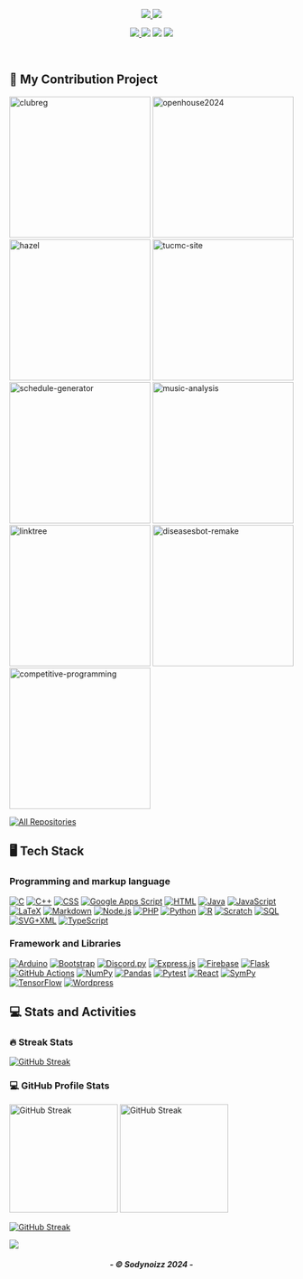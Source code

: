﻿<!-- TODO: Image Profile >
<!-- <p align="center">
    <a href="https://github.com/Sodynoizz">
        <img src="https://i.imgur.com/0tKJbrF.png" alt="sodynoizz profile" width="192"/>
    </a>
</p> -->

<p align="center">
    <a href="https://github.com/Sodynoizz">
        <img src="https://shorturl.at/6yscb">
    <a href="https://github.com/Sodynoizz">
    </a>
        <img src="https://shorturl.at/n6xVu" />
    </a>
</p>

<p align="center">
    <a href="https://www.facebook.com/chorasit.apilardmongkol.79"><img src="https://img.icons8.com/?size=32&id=118467&format=png&color=5AA2F2FF"</a>
    <a href="https://twitter.com/sodynoizz"><img src="https://img.icons8.com/?size=32&id=phOKFKYpe00C&format=png&color=5AA3F2FF"></a>
    <a href="https://discord.com/users/880358178687184896"><img src="https://img.icons8.com/?size=32&id=30888&format=png&color=5AA3F2FF"></a>
    <a href="https://www.instagram.com/sodynoizz._"><img src="https://img.icons8.com/?size=32&id=32309&format=png&color=5AA3F2FF"></a>
</p>

</br>

<section>  
  <h2>📘 My Contribution Project</h2>

  <p align="left">
    <a href="https://github.com/triamudomcmc/clubreg"><img width="250" src="https://sodynoizz-readme-stats.vercel.app/api/pin?username=triamudomcmc&repo=clubreg&theme=blueberry&hide_border=true" alt="clubreg"></a>
    <a href="https://github.com/triamudomcmc/readme-typing-svg"><img width="250" src="https://sodynoizz-readme-stats.vercel.app/api/pin?username=triamudomcmc&repo=openhouse2024&theme=blueberry&hide_border=true" alt="openhouse2024"></a>
    <a href="https://github.com/triamudomcmc/hazel"><img width="250" src="https://sodynoizz-readme-stats.vercel.app/api/pin?username=triamudomcmc&repo=hazel&theme=blueberry&hide_border=true" alt="hazel"></a>
    <a href="https://github.com/triamudomcmc/tucmc-site"><img width="250" src="https://sodynoizz-readme-stats.vercel.app/api/pin?username=triamudomcmc&repo=tucmc-site&theme=blueberry&hide_border=true" alt="tucmc-site"></a>
    <a href="https://github.com/triamudomcmc/schedule-generator"><img width="250" src="https://sodynoizz-readme-stats.vercel.app/api/pin?username=triamudomcmc&repo=schedule-generator&theme=blueberry&hide_border=true" alt="schedule-generator"></a>
    <a href="https://github.com/Sodynoizz/music-analysis"><img width="250" src="https://sodynoizz-readme-stats.vercel.app/api/pin?username=sodynoizz&repo=music-analysis&theme=blueberry&hide_border=true" alt="music-analysis"></a>
    <a href="https://github.com/Sodynoizz/linktree"><img width="250" src="https://sodynoizz-readme-stats.vercel.app/api/pin?username=sodynoizz&repo=linktree&theme=blueberry&hide_border=true&show_description=false" alt="linktree"></a>
    <a href="https://github.com/Sodynoizz/diseasebot-remake"><img width="250" src="https://sodynoizz-readme-stats.vercel.app/api/pin?username=sodynoizz&repo=diseasesbot-remake&theme=blueberry&hide_border=true&show_description=false" alt="diseasesbot-remake"></a>
    <a href="https://github.com/Sodynoizz/competitive-programming"><img width="250" src="https://sodynoizz-readme-stats.vercel.app/api/pin?username=sodynoizz&repo=competitive-programming&theme=blueberry&hide_border=true&show_description=false" alt="competitive-programming"></a>
  </p>

<a href="https://github.com/Sodynoizz?tab=repositories&sort=Name"><img alt="All Repositories" title="All Repositories" src="https://custom-icon-badges.demolab.com/badge/-Click%20Here%20For%20All%20My%20Repos-1F222E?style=for-the-badge&logoColor=cyan&logo=repo"/></a>

</section>

<section>
    <h2>🖥️ Tech Stack</h2>
    <p>
    <h3>Programming and markup language</h3>
      <a href="#"><img alt="C" src="https://custom-icon-badges.demolab.com/badge/C-03599C.svg?logo=c-in-hexagon&logoColor=white&style=for-the-badge"></a>
      <a href="https://github.com/search?q=user%3Asodynoizz+language%3AC%2B%2B+&type=repositories"><img alt="C++" src="https://custom-icon-badges.demolab.com/badge/C++-9C033A.svg?logo=cpp2&logoColor=white&style=for-the-badge"></a>
      <a href="https://github.com/search?q=user%3Asodynoizz+language%3ACSS+&type=repositories"><img alt="CSS" src="https://img.shields.io/badge/CSS-1572B6.svg?logo=css3&logoColor=white&style=for-the-badge"></a>
      <a href="#"><img alt="Google Apps Script" src="https://custom-icon-badges.demolab.com/badge/Google%20Apps%20Script-02569B.svg?logo=gs&logoColor=white&style=for-the-badge"></a>
      <a href="https://github.com/search?q=user%3Asodynoizz+language%3AHTML+&type=repositories"><img alt="HTML" src="https://img.shields.io/badge/HTML-E34F26.svg?logo=html5&logoColor=white&style=for-the-badge"></a>
      <a href="#a"><img alt="Java" src="https://custom-icon-badges.demolab.com/badge/Java-007396.svg?logo=java&logoColor=white&style=for-the-badge"></a>
      <a href="https://github.com/search?q=user%3Asodynoizz+language%3AJavaScript+&type=repositories"><img alt="JavaScript" src="https://img.shields.io/badge/JavaScript-F7DF1E.svg?logo=javascript&logoColor=black&style=for-the-badge"></a>
      <a href="#"><img alt="LaTeX" src="https://img.shields.io/badge/LaTeX-008080.svg?logo=LaTeX&logoColor=white&style=for-the-badge"></a>
      <a href="https://github.com/search?q=user%3Asodynoizz+language%3AMarkdown+&type=code"><img alt="Markdown" src="https://img.shields.io/badge/Markdown-000000.svg?logo=markdown&logoColor=white&style=for-the-badge"></a>
      <a href="https://github.com/search?q=user%3Asodynoizz+language%3AJavaScript+&type=repositories"><img alt="Node.js" src="https://img.shields.io/badge/Node.js-43853D.svg?logo=node.js&logoColor=white&style=for-the-badge"></a>
      <a href="#"><img alt="PHP" src="https://img.shields.io/badge/PHP-777BB4.svg?logo=php&logoColor=white&style=for-the-badge"></a>
      <a href="https://github.com/search?q=owner%3ASodynoizz+language%3APython&type=repo"><img alt="Python" src="https://img.shields.io/badge/Python-14354C.svg?logo=python&logoColor=white&style=for-the-badge"></a>
      <a href="#"><img alt="R" src="https://img.shields.io/badge/R-276DC3.svg?logo=r&logoColor=white&style=for-the-badge"></a>
      <a href="#"><img alt="Scratch" src="https://img.shields.io/badge/Scratch-4D97FF.svg?logo=scratch&logoColor=white&style=for-the-badge"></a>
      <a href="#"><img alt="SQL" src="https://custom-icon-badges.demolab.com/badge/SQL-025E8C.svg?logo=database&logoColor=white&style=for-the-badge"></a>
      <a href="#"><img alt="SVG+XML" src="https://img.shields.io/badge/SVG%2BXML-e0982c.svg?logo=svg&logoColor=white&style=for-the-badge"></a>
      <a href="https://github.com/search?q=owner%3ASodynoizz+language%3ATypeScript+&type=repositories"><img alt="TypeScript" src="https://img.shields.io/badge/TypeScript-007ACC.svg?logo=typescript&logoColor=white&style=for-the-badge"></a>
  </p>

  <h3>Framework and Libraries</h3>
   <p>
      <a href="#"><img alt="Arduino" src="https://img.shields.io/badge/-Arduino-00979D?logo=Arduino&logoColor=white&style=for-the-badge"></a>
      <a href="#"><img alt="Bootstrap" src="https://img.shields.io/badge/Bootstrap-7952B3.svg?logo=bootstrap&logoColor=white&style=for-the-badge"></a>
      <a href="#"><img alt="Discord.py" src="https://custom-icon-badges.demolab.com/badge/Discord.py-0d1620.svg?logo=dpy&style=for-the-badge"></a>
      <a href="#"><img alt="Express.js" src="https://img.shields.io/badge/Express.js-404d59.svg?logo=express&logoColor=white&style=for-the-badge"></a>
      <a href="#"><img alt="Firebase" src="https://img.shields.io/badge/firebase-FFA611.svg?logo=firebase&style=for-the-badge"></a>
      <a href="#"><img alt="Flask" src="https://img.shields.io/badge/Flask-000000.svg?logo=flask&logoColor=white&style=for-the-badge"></a>
      <a href="#"><img alt="GitHub Actions" src="https://img.shields.io/badge/GitHub%20Actions-2671E5.svg?logo=github%20actions&logoColor=white&style=for-the-badge"></a>
      <a href="#"><img alt="NumPy" src="https://img.shields.io/badge/Numpy-013243.svg?logo=numpy&logoColor=white&style=for-the-badge"></a>
      <a href="#"><img alt="Pandas" src="https://img.shields.io/badge/Pandas-150458.svg?logo=pandas&logoColor=white&style=for-the-badge"></a>
      <a href="#"><img alt="Pytest" src="https://img.shields.io/badge/Pytest-0A9EDC.svg?logo=pytest&logoColor=white&style=for-the-badge"></a>
      <a href="#"><img alt="React" src="https://img.shields.io/badge/React-20232a.svg?logo=react&logoColor=%2361DAFB&style=for-the-badge"></a>
      <a href="#"><img alt="SymPy" src="https://img.shields.io/badge/Sympy-3B5526.svg?logo=sympy&logoColor=white&style=for-the-badge"></a>
      <a href="#"><img alt="TensorFlow" src="https://img.shields.io/badge/TensorFlow-FF6F00.svg?logo=TensorFlow&logoColor=white&style=for-the-badge"></a>
      <a href="#"><img alt="Wordpress" src="https://img.shields.io/badge/Wordpress-21759B?logo=wordpress&logoColor=white&style=for-the-badge"></a>
  </p>

</section>

<section>
<h2>💻 Stats and Activities</h2>

<h3>🔥 Streak Stats</h3>
<a href="https://www.youtube.com/watch?v=dQw4w9WgXcQ"><img src="https://sodynoizz-readme-streak-stats.vercel.app?user=Sodynoizz&theme=blueberry&hide_border=true" alt="GitHub Streak" /></a>

<h3>💻 GitHub Profile Stats</h3>
<a href="https://www.youtube.com/watch?v=dQw4w9WgXcQ"><img src="https://sodynoizz-readme-stats.vercel.app/api?username=Sodynoizz&show_icons=true&theme=blueberry&hide_border=true" alt="GitHub Streak" height="192px" /></a>
<a href="https://www.youtube.com/watch?v=dQw4w9WgXcQ"><img src="https://github-readme-stats.vercel.app/api/top-langs/?username=sodynoizz&langs_count=8&theme=blueberry&layout=compact&hide_border=true&hide=Jupyter%20Notebook,Roff" alt="GitHub Streak" height="192px" /></a>
</br>

<a href="https://www.youtube.com/watch?v=dQw4w9WgXcQ"><img src="https://github-readme-activity-graph.vercel.app/graph/?username=sodynoizz&theme=tokyo-night&hide_border=true&grid=true&custom_title=Sodynoizz's%20Contribution%20Graph&bg_color=252939&line=26e8a6&point=24b388&color=83aafe" alt="GitHub Streak"/></a>

</section>

<img src="wave.svg" />
<h5 align="center">- &copy; Sodynoizz 2024 -</h5>
<section>
<h2></h2>
</section>
